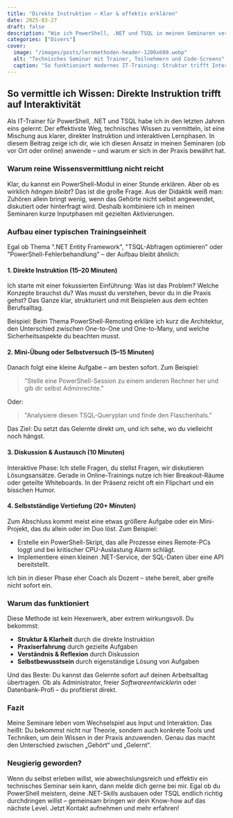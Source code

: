 ```yaml
---
title: "Direkte Instruktion – Klar & effektiv erklären"
date: 2025-03-27
draft: false
description: "Wie ich PowerShell, .NET und TSQL in meinen Seminaren vermittle – mit direkter Instruktion und interaktiven Lernphasen. Für mehr Praxisnähe und Lernerfolg."
categories: ["Divers"]
cover:
  image: "/images/posts/lernmethoden-header-1200x600.webp"
  alt: "Technisches Seminar mit Trainer, Teilnehmern und Code-Screens"
  caption: "So funktioniert modernes IT-Training: Struktur trifft Interaktion"
---
```


## So vermittle ich Wissen: Direkte Instruktion trifft auf Interaktivität

Als IT-Trainer für PowerShell, .NET und TSQL habe ich in den letzten Jahren eins gelernt: Der effektivste Weg, technisches Wissen zu vermitteln, ist eine Mischung aus klarer, direkter Instruktion und interaktiven Lernphasen. In diesem Beitrag zeige ich dir, wie ich diesen Ansatz in meinen Seminaren (ob vor Ort oder online) anwende – und warum er sich in der Praxis bewährt hat.

### Warum reine Wissensvermittlung nicht reicht

Klar, du kannst ein PowerShell-Modul in einer Stunde erklären. Aber ob es wirklich *hängen bleibt*? Das ist die große Frage. Aus der Didaktik weiß man: Zuhören allein bringt wenig, wenn das Gehörte nicht selbst angewendet, diskutiert oder hinterfragt wird. Deshalb kombiniere ich in meinen Seminaren kurze Inputphasen mit gezielten Aktivierungen.

### Aufbau einer typischen Trainingseinheit

Egal ob Thema ".NET Entity Framework", "TSQL-Abfragen optimieren" oder "PowerShell-Fehlerbehandlung" – der Aufbau bleibt ähnlich:

#### 1. Direkte Instruktion (15–20 Minuten)

Ich starte mit einer fokussierten Einführung: Was ist das Problem? Welche Konzepte brauchst du? Was musst du verstehen, bevor du in die Praxis gehst? Das Ganze klar, strukturiert und mit Beispielen aus dem echten Berufsalltag.

Beispiel: Beim Thema PowerShell-Remoting erkläre ich kurz die Architektur, den Unterschied zwischen One-to-One und One-to-Many, und welche Sicherheitsaspekte du beachten musst.

#### 2. Mini-Übung oder Selbstversuch (5–15 Minuten)

Danach folgt eine kleine Aufgabe – am besten sofort. Zum Beispiel:

> "Stelle eine PowerShell-Session zu einem anderen Rechner her und gib dir selbst Adminrechte."

Oder:

> "Analysiere diesen TSQL-Queryplan und finde den Flaschenhals."

Das Ziel: Du setzt das Gelernte direkt um, und ich sehe, wo du vielleicht noch hängst.

#### 3. Diskussion & Austausch (10 Minuten)

Interaktive Phase: Ich stelle Fragen, du stellst Fragen, wir diskutieren Lösungsansätze. Gerade in Online-Trainings nutze ich hier Breakout-Räume oder geteilte Whiteboards. In der Präsenz reicht oft ein Flipchart und ein bisschen Humor.

#### 4. Selbstständige Vertiefung (20+ Minuten)

Zum Abschluss kommt meist eine etwas größere Aufgabe oder ein Mini-Projekt, das du allein oder im Duo löst. Zum Beispiel:

- Erstelle ein PowerShell-Skript, das alle Prozesse eines Remote-PCs loggt und bei kritischer CPU-Auslastung Alarm schlägt.
- Implementiere einen kleinen .NET-Service, der SQL-Daten über eine API bereitstellt.

Ich bin in dieser Phase eher Coach als Dozent – stehe bereit, aber greife nicht sofort ein.

### Warum das funktioniert

Diese Methode ist kein Hexenwerk, aber extrem wirkungsvoll. Du bekommst:

- **Struktur & Klarheit** durch die direkte Instruktion
- **Praxiserfahrung** durch gezielte Aufgaben
- **Verständnis & Reflexion** durch Diskussion
- **Selbstbewusstsein** durch eigenständige Lösung von Aufgaben

Und das Beste: Du kannst das Gelernte sofort auf deinen Arbeitsalltag übertragen. Ob als Administrator, freie*r Softwareentwickler*in oder Datenbank-Profi – du profitierst direkt.

### Fazit

Meine Seminare leben vom Wechselspiel aus Input und Interaktion. Das heißt: Du bekommst nicht nur Theorie, sondern auch konkrete Tools und Techniken, um dein Wissen in der Praxis anzuwenden. Genau das macht den Unterschied zwischen „Gehört“ und „Gelernt“.

### Neugierig geworden?

Wenn du selbst erleben willst, wie abwechslungsreich und effektiv ein technisches Seminar sein kann, dann melde dich gerne bei mir. Egal ob du PowerShell meistern, deine .NET-Skills ausbauen oder TSQL endlich richtig durchdringen willst – gemeinsam bringen wir dein Know-how auf das nächste Level. Jetzt Kontakt aufnehmen und mehr erfahren!
